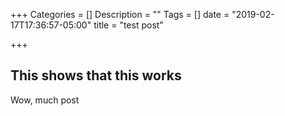 +++
Categories = []
Description = ""
Tags = []
date = "2019-02-17T17:36:57-05:00"
title = "test post"

+++

## This shows that this works

Wow, much post
